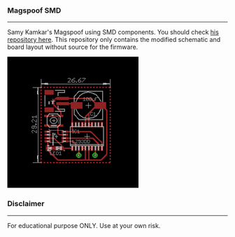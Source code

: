 ### Magspoof SMD
---
Samy Kamkar's Magspoof using SMD components. You should check [his repository here](https://github.com/samyk/magspoof).
This repository only contains the modified schematic and board layout without source for the firmware.

![magspoof smd](board.png)

### Disclaimer
---
For educational purpose ONLY. Use at your own risk.
